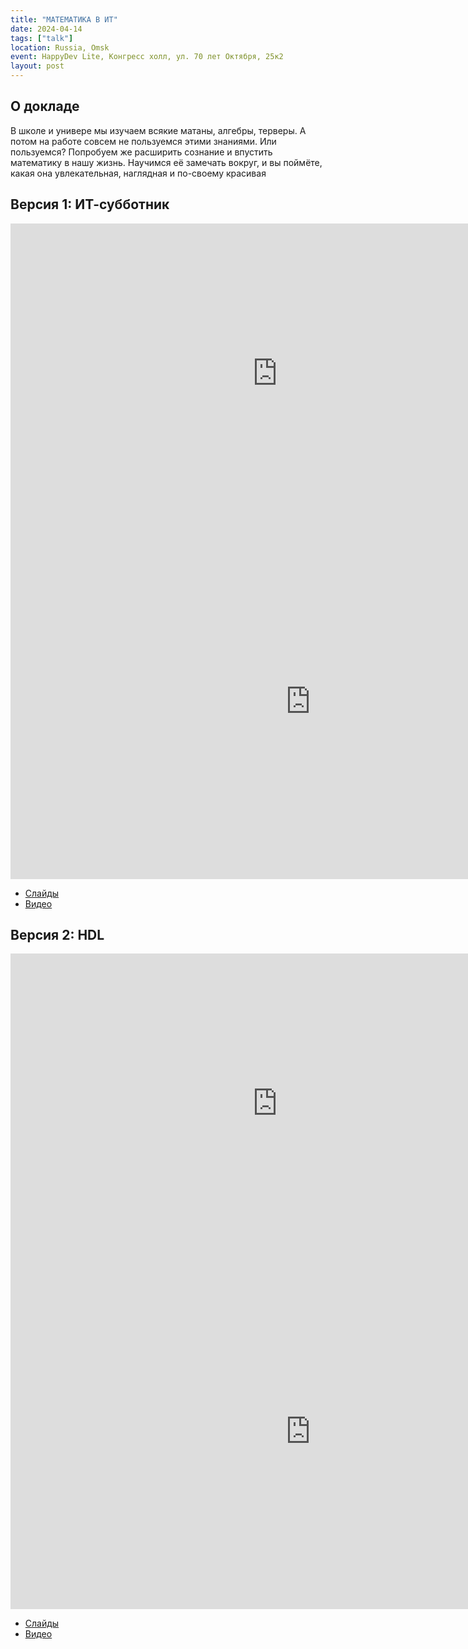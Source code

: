 ```yaml
---
title: "МАТЕМАТИКА В ИТ"
date: 2024-04-14
tags: ["talk"]
location: Russia, Omsk
event: HappyDev Lite, Конгресс холл, ул. 70 лет Октября, 25к2
layout: post
---
```


## О докладе

В школе и универе мы изучаем всякие матаны, алгебры, терверы. А потом на работе совсем не пользуемся этими знаниями. Или пользуемся? Попробуем же расширить сознание и впустить математику в нашу жизнь. Научимся её замечать вокруг, и вы поймёте, какая она увлекательная, наглядная и по-своему красивая

## Версия 1: ИТ-субботник

<iframe src="https://vk.com/video_ext.php?oid=-72739321&id=456239569&hd=2" width="853" height="480" allow="autoplay; encrypted-media; fullscreen; picture-in-picture; screen-wake-lock;" frameborder="0" allowfullscreen></iframe>

<iframe src="https://docs.google.com/presentation/d/e/2PACX-1vTNA9oc9CTjfBirWl-K3XvbjR9QoQJLIqkXLprV6fEfH3Vjjd74FSaDaktH9YR1wA7Xd4_qX5dXpTAl/embed?start=false&loop=false&delayms=3000" frameborder="0" width="960" height="569" allowfullscreen="true" mozallowfullscreen="true" webkitallowfullscreen="true"></iframe>

- [Слайды](https://docs.google.com/presentation/d/e/2PACX-1vTNA9oc9CTjfBirWl-K3XvbjR9QoQJLIqkXLprV6fEfH3Vjjd74FSaDaktH9YR1wA7Xd4_qX5dXpTAl/pub?start=false&loop=false&delayms=3000)
- [Видео](https://vk.com/video-72739321_456239569)

## Версия 2: HDL

<iframe src="https://vk.com/video_ext.php?oid=-72739321&id=456239569&hd=2" width="853" height="480" allow="autoplay; encrypted-media; fullscreen; picture-in-picture; screen-wake-lock;" frameborder="0" allowfullscreen></iframe>

<iframe src="https://docs.google.com/presentation/d/e/2PACX-1vTNA9oc9CTjfBirWl-K3XvbjR9QoQJLIqkXLprV6fEfH3Vjjd74FSaDaktH9YR1wA7Xd4_qX5dXpTAl/embed?start=false&loop=false&delayms=3000" frameborder="0" width="960" height="569" allowfullscreen="true" mozallowfullscreen="true" webkitallowfullscreen="true"></iframe>

- [Слайды](https://docs.google.com/presentation/d/e/2PACX-1vTNA9oc9CTjfBirWl-K3XvbjR9QoQJLIqkXLprV6fEfH3Vjjd74FSaDaktH9YR1wA7Xd4_qX5dXpTAl/pub?start=false&loop=false&delayms=3000)
- [Видео](https://vk.com/video-72739321_456239569)
